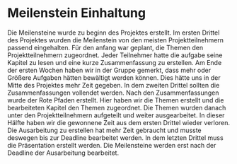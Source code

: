 ﻿# Meilenstein Einhaltung
 
 Die Meilensteine wurde zu beginn des Projektes erstellt. Im ersten Drittel des Projektes wurden die Meilenstein von den meisten Projektteilnehmern passend eingehalten. Für den anfang war geplant, die Themen den Projektteilnehmern zugeordnet. Jeder Teilnehmer hatte die aufgabe seine Kapitel zu lesen und eine kurze Zusammenfassung zu erstellen. Am Ende der ersten Wochen haben wir in der Gruppe gemerkt, dass mehr oder Größere Aufgaben hätten bewältigt werden können. Dies hätte uns in der Mitte des Projektes mehr Zeit gegeben. In dem zweiten Drittel sollten die Zusammenfassungen vollendet werden. Nach den Zusammenfassungen wurde der Rote Pfaden erstellt. Hier haben wir die Themen erstellt und die bearbeiteten Kapitel den Themen zugeordnet. Die Themen wurden danach unter den Projektteilnehmern aufgeteilt und weiter ausgearbeitet. In dieser Hälfte haben wir die gewonnene Zeit aus dem ersten Drittel wieder verloren. Die Ausarbeitung zu erstellen hat mehr Zeit gebraucht und musste deswegen bis zur Deadline bearbeitet werden. In dem letzten Drittel muss die Präsentation erstellt werden. Die Meilensteine werden erst nach der Deadline der Ausarbeitung bearbeitet.
